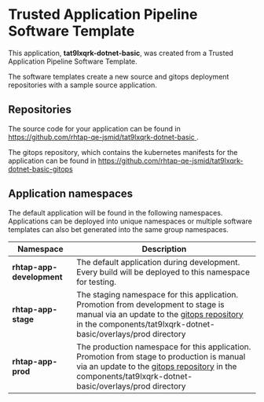 # Trusted Application Pipeline Software Template

This application, **tat9lxqrk-dotnet-basic**, was created from a Trusted Application Pipeline Software Template.

The software templates create a new source and gitops deployment repositories with a sample source application. 

## Repositories

The source code for your application can be found in [https://github.com/rhtap-qe-jsmid/tat9lxqrk-dotnet-basic ](https://github.com/rhtap-qe-jsmid/tat9lxqrk-dotnet-basic ).
 
The gitops repository, which contains the kubernetes manifests for the application can be found in 
[https://github.com/rhtap-qe-jsmid/tat9lxqrk-dotnet-basic-gitops ](https://github.com/rhtap-qe-jsmid/tat9lxqrk-dotnet-basic-gitops ) 

## Application namespaces 

The default application will be found in the following namespaces. Applications can be deployed into unique namespaces or multiple software templates can also bet generated into the same group namespaces.  

|  Namespace   |  Description   |  
| -------- | -------- |   
| **rhtap-app-development** | The default application during development. Every build will be deployed to this namespace for testing. | 
| **rhtap-app-stage** | The staging namespace for this application. Promotion from development to stage is manual via an update to the [gitops repository](https://github.com/rhtap-qe-jsmid/tat9lxqrk-dotnet-basic-gitops ) in the components/tat9lxqrk-dotnet-basic/overlays/prod directory |  
| **rhtap-app-prod** | The production namespace for this application. Promotion from stage to production is manual via an update to the [gitops repository](https://github.com/rhtap-qe-jsmid/tat9lxqrk-dotnet-basic-gitops ) in the components/tat9lxqrk-dotnet-basic/overlays/prod directory | 